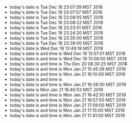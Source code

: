 * today's date is Tue Dec 18 23:07:39 MST 2018
* today's date is Tue Dec 18 23:07:57 MST 2018
* today's date is Tue Dec 18 23:08:05 MST 2018
* today's date is Tue Dec 18 23:08:22 MST 2018
* today's date is Tue Dec 18 23:23:51 MST 2018
* today's date is Tue Dec 18 23:24:20 MST 2018
* today's date is Tue Dec 18 23:35:00 MST 2018
* today's date is Tue Dec 18 23:39:00 MST 2018
* today's date is Wed Dec 19 13:49:18 MST 2018
* today's date is and time is Wed Dec 19 13:57:01 MST 2018
* today's date is and time is Wed Dec 19 13:58:00 MST 2018
* today's date is and time is Thu Dec 20 08:30:25 MST 2018
* today's date is and time is Mon Jan 21 15:45:26 MST 2019
* today's date is and time is Mon Jan 21 16:10:00 MST 2019
* today's date is and time is 
* today's date is and time is Mon Jan 21 16:36:00 MST 2019
* today's date is Mon Jan 21 16:40:53 MST 2019
* today's date is and time is Mon Jan 21 16:42:50 MST 2019
* today's date is and time is Mon Jan 21 16:57:00 MST 2019
* today's date is and time is Mon Jan 21 17:09:00 MST 2019
* today's date is and time is Mon Jan 21 17:15:00 MST 2019
* today's date is and time is Mon Jan 21 17:41:00 MST 2019
